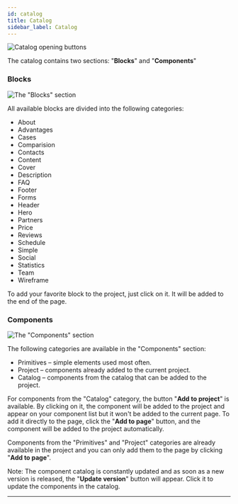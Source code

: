 ```yaml
---
id: catalog
title: Catalog
sidebar_label: Catalog
---
```


![Catalog opening buttons](/scr/catalog-general.png)

The catalog contains two sections: "**Blocks**" and "**Components**"

### Blocks

![The "Blocks" section](/scr/catalog-blocks.png)

All available blocks are divided into the following categories:

- About
- Advantages
- Cases
- Comparision
- Contacts
- Content
- Cover
- Description
- FAQ
- Footer
- Forms
- Header
- Hero
- Partners
- Price
- Reviews
- Schedule
- Simple
- Social
- Statistics
- Team
- Wireframe

To add your favorite block to the project, just click on it. It will be added to the end of the page.

### Components

![The "Components" section](/scr/catalog-components.png)

The following categories are available in the "Components" section:

-   Primitives – simple elements used most often.
-   Project – components already added to the current project.
-   Catalog – components from the catalog that can be added to the project.

For components from the "Catalog" category, the button "**Add to project**" is available. By clicking on it, the component will be added to the project and appear on your component list but it won't be added to the current page. To add it directly to the page, click the "**Add to page**" button, and the component will be added to the project automatically.

Components from the "Primitives" and "Project" categories are already available in the project and you can only add them to the page by clicking "**Add to page**".

Note: The component catalog is constantly updated and as soon as a new version is released, the "**Update version**" button will appear. Click it to update the components in the catalog.

---
